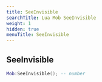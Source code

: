 ```yaml
---
title: SeeInvisible
searchTitle: Lua Mob SeeInvisible
weight: 1
hidden: true
menuTitle: SeeInvisible
---
```

## SeeInvisible
```lua
Mob:SeeInvisible(); -- number
```